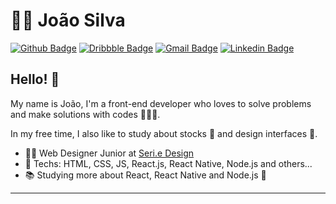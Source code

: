 # :man_technologist: João Silva

[![Github Badge](https://img.shields.io/badge/-Github-000?style=flat-square&logo=Github&logoColor=white&link=https://github.com/JVictor07)](https://github.com/JVictor07)
[![Dribbble Badge](https://img.shields.io/badge/-Dribbble-%23EA4C89?style=flat-square&logo=Dribbble&logoColor=white&link=https://dribbble.com/Jvictor07)](https://dribbble.com/Jvictor07)
[![Gmail Badge](https://img.shields.io/badge/-Gmail-c14438?style=flat-square&logo=Gmail&logoColor=white&link=mailto:joaovictorms07@gmail.com)](mailto:joaovictorms07@gmail.com)
[![Linkedin Badge](https://img.shields.io/badge/-LinkedIn-blue?style=flat-square&logo=Linkedin&logoColor=white&link=https://www.linkedin.com/in/jv-silva/)](https://www.linkedin.com/in/jv-silva/)


## Hello! 👋

My name is João, I'm a front-end developer who loves to solve problems and make solutions with codes 👨🏻‍💻.

In my free time, I also like to study about stocks 🏦 and design interfaces 🎨.

- :office_worker: Web Designer Junior at <a href="https://seriedesign.com.br/" target="_blank">Seri.e Design</a>
- 🔧 Techs: HTML, CSS, JS, React.js, React Native, Node.js and others...
- :books: Studying more about React, React Native and Node.js :blue_heart:

---

